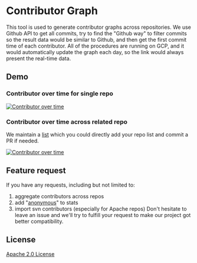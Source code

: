 # Contributor Graph

This tool is used to generate contributor graphs across repositories. We use Github API to get all commits, try to find the "Github way" to filter commits so the result data would be similar to Github, and then get the first commit time of each contributor. All of the procedures are running on GCP, and it would automatically update the graph each day, so the link would always present the real-time data.

## Demo
### Contributor over time for single repo

[![Contributor over time](https://contributor-graph-api.apiseven.com/contributors-svg?chart=contributorOverTime&repo=apache/apisix)](https://www.apiseven.com/en/contributor-graph?chart=contributorOverTime&repo=apache/apisix)

### Contributor over time across related repo

We maintain a [list](api-go/config/multi-repo.md) which you could directly add your repo list and commit a PR if needed.

[![Contributor over time](https://contributor-graph-api.apiseven.com/contributors-svg?chart=contributorOverTime&repo=apache/apisix&merge=true)](https://www.apiseven.com/en/contributor-graph?chart=contributorOverTime&repo=apache/apisix&merge=true)

## Feature request

If you have any requests, including but not limited to:
1. aggregate contributors across repos
2. add "[anonymous](https://docs.github.com/en/rest/reference/repos#list-repository-contributors)" to stats
3. import svn contributors (especially for Apache repos)
Don't hesitate to leave an issue and we'll try to fulfill your request to make our project got better compatibility.

## License

[Apache 2.0 License](./LICENSE)

